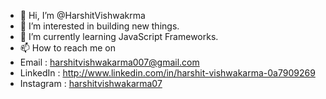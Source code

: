 - 👋 Hi, I’m @HarshitVishwakrma
- 👀 I’m interested in building new things.
- 🌱 I’m currently learning JavaScript Frameworks.
- 📫 How to reach me on
- Email : harshitvishwakarma007@gmail.com
- LinkedIn : http://www.linkedin.com/in/harshit-vishwakarma-0a7909269
- Instagram : [harshitvishwakarma07](https://instagram.com/harshitvishwakarma07?igshid=MzNlNGNkZWQ4Mg==)

<!---
HarshitVishwakrma/HarshitVishwakrma is a ✨ special ✨ repository because its `README.md` (this file) appears on your GitHub profile.
You can click the Preview link to take a look at your changes.
--->

